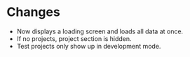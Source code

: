# Changes
- Now displays a loading screen and loads all data at once.
- If no projects, project section is hidden.
- Test projects only show up in development mode.